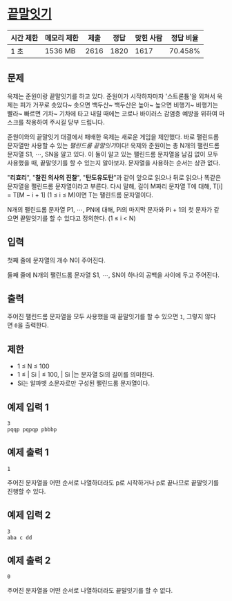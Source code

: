 # [끝말잇기](https://www.acmicpc.net/problem/20528)

| 시간 제한 | 메모리 제한 | 제출 | 정답 | 맞힌 사람 | 정답 비율 |
| --- | --- | --- | --- | --- | --- |
| 1 초 | 1536 MB | 2616 | 1820 | 1617 | 70.458% |

## 문제

욱제는 준원이랑 끝말잇기를 하고 있다. 준원이가 시작하자마자 '스트론튬'을 외쳐서 욱제는 피가 거꾸로 솟았다~ 솟으면 백두산~ 백두산은 높아~ 높으면 비행기~ 비행기는 빨라~ 빠르면 기차~ 기차에 타고 내릴 때에는 코로나 바이러스 감염증 예방을 위하여 마스크를 착용하여 주시길 당부 드립니다.

준원이와의 끝말잇기 대결에서 패배한 욱제는 새로운 게임을 제안했다. 바로 팰린드롬 문자열만 사용할 수 있는 *팰린드롬 끝말잇기*이다! 욱제와 준원이는 총 N개의 팰린드롬 문자열 S1, ⋯, SN을 알고 있다. 이 둘이 알고 있는 팰린드롬 문자열을 남김 없이 모두 사용했을 때, 끝말잇기를 할 수 있는지 알아보자. 문자열을 사용하는 순서는 상관 없다.

"**리효리**", "**찰진 의사의 진찰**", "**탄도유도탄**"과 같이 앞으로 읽으나 뒤로 읽으나 똑같은 문자열을 팰린드롬 문자열이라고 부른다. 다시 말해, 길이 M짜리 문자열 T에 대해, T[i] = T[M − i + 1] (1 ≤ i ≤ M)이면 T는 팰린드롬 문자열이다.

N개의 팰린드롬 문자열 P1, ⋯, PN에 대해, Pi의 마지막 문자와 Pi + 1의 첫 문자가 같으면 끝말잇기를 할 수 있다고 정의한다. (1 ≤ i < N)

## 입력

첫째 줄에 문자열의 개수 N이 주어진다.

둘째 줄에 N개의 팰린드롬 문자열 S1, ⋯, SN이 하나의 공백을 사이에 두고 주어진다.

## 출력

주어진 팰린드롬 문자열을 모두 사용했을 때 끝말잇기를 할 수 있으면 `1`, 그렇지 않다면 `0`을 출력한다.

## 제한

- 1 ≤ N ≤ 100
- 1 ≤ | Si | ≤ 100, | Si |는 문자열 Si의 길이를 의미한다.
- Si는 알파벳 소문자로만 구성된 팰린드롬 문자열이다.

## 예제 입력 1

```
3
pqqp pqpqp pbbbp

```

## 예제 출력 1

```
1

```

주어진 문자열을 어떤 순서로 나열하더라도 p로 시작하거나 p로 끝나므로 끝말잇기를 진행할 수 있다.

## 예제 입력 2

```
3
aba c dd

```

## 예제 출력 2

```
0

```

주어진 문자열을 어떤 순서로 나열하더라도 끝말잇기를 할 수 없다.
